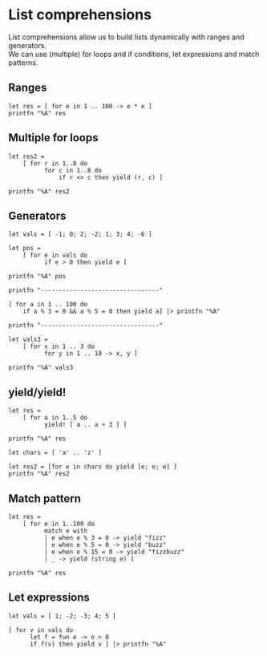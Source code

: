 # List comprehensions

List comprehensions allow us to build lists dynamically with ranges and generators.  
We can use (multiple) for loops and if conditions, let expressions and match patterns.  

## Ranges

```F#
let res = [ for e in 1 .. 100 -> e * e ]
printfn "%A" res
```

## Multiple for loops

```F#
let res2 =
    [ for r in 1..8 do
          for c in 1..8 do
              if r <> c then yield (r, c) ]

printfn "%A" res2
```

## Generators

```F#
let vals = [ -1; 0; 2; -2; 1; 3; 4; -6 ]

let pos =
    [ for e in vals do
          if e > 0 then yield e ]

printfn "%A" pos

printfn "---------------------------------"

[ for a in 1 .. 100 do
    if a % 3 = 0 && a % 5 = 0 then yield a] |> printfn "%A"

printfn "---------------------------------"

let vals3 =
    [ for x in 1 .. 3 do
          for y in 1 .. 10 -> x, y ]

printfn "%A" vals3
```

## yield/yield!

```F#
let res =
    [ for a in 1..5 do
          yield! [ a .. a + 3 ] ]

printfn "%A" res

let chars = [ 'a' .. 'z' ]

let res2 = [for e in chars do yield [e; e; e] ]
printfn "%A" res2
```


## Match pattern

```F#
let res =
    [ for e in 1..100 do
          match e with
          | e when e % 3 = 0 -> yield "fizz"
          | e when e % 5 = 0 -> yield "buzz"
          | e when e % 15 = 0 -> yield "fizzbuzz"
          | _ -> yield (string e) ]

printfn "%A" res
```

## Let expressions 

```F#
let vals = [ 1; -2; -3; 4; 5 ]

[ for v in vals do
      let f = fun e -> e > 0
      if f(v) then yield v ] |> printfn "%A"
```


